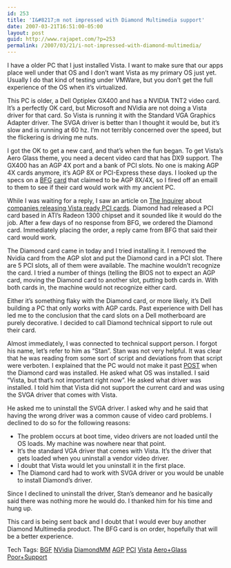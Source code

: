 ```yaml
---
id: 253
title: 'I&#8217;m not impressed with Diamond Multimedia support'
date: 2007-03-21T16:51:00-05:00
layout: post
guid: http://www.rajapet.com/?p=253
permalink: /2007/03/21/i-not-impressed-with-diamond-multimedia/
---
```

I have a older PC that I just installed Vista. I want to make sure that our apps place well under that OS and I don&#8217;t want Vista as my primary OS just yet. Usually I do that kind of testing under VMWare, but you don&#8217;t get the full experience of the OS when it&#8217;s virtualized.

This PC is older, a Dell Optiplex GX400 and has a NVIDIA TNT2 video card. It&#8217;s a perfectly OK card, but Microsoft and NVidia are not doing a Vista driver for that card. So Vista is running it with the Standard VGA Graphics Adapter driver. The SVGA driver is better than I thought it would be, but it&#8217;s slow and is running at 60 hz. I&#8217;m not terribly concerned over the speed, but the flickering is driving me nuts.

I got the OK to get a new card, and that&#8217;s when the fun began. To get Vista&#8217;s Aero Glass theme, you need a decent video card that has DX9 support. The GX400 has an AGP 4X port and a bank of PCI slots. No one is making AGP 4X cards anymore, it&#8217;s AGP 8X or PCI-Express these days. I looked up the specs on a [BFG](http://www.bfgtech.com/) [card](http://www.bfgtech.com/7600GS_512.html "BFG GeForce® 7600 GS OC graphics card") that claimed to be AGP 8X/4X, so I fired off an emaill to them to see if their card would work with my ancient PC.

While I was waiting for a reply, I saw an article on [The Inquirer](http://www.theinquirer.net/) about [companies releasing Vista ready PCI cards](http://www.theinquirer.net/default.aspx?article=35750 "Get Vista's Aero Glass eye candy on AGP and PCIe-less PCs"). Diamond had released a PCI card based in ATI&#8217;s Radeon 1300 chipset and it sounded like it would do the job. After a few days of no response from BFG, we ordered the Diamond card. Immediately placing the order, a reply came from BFG that said their card would work.

The Diamond card came in today and I tried installing it. I removed the Nvidia card from the AGP slot and put the Diamond card in a PCI slot. There are 5 PCI slots, all of them were available. The machine wouldn&#8217;t recognize the card. I tried a number of things (telling the BIOS not to expect an AGP card, moving the Diamond card to another slot, putting both cards in. With both cards in, the machine would not recognize either card.

Either it&#8217;s something flaky with the Diamond card, or more likely, it&#8217;s Dell building a PC that only works with AGP cards. Past experience with Dell has led me to the conclusion that the card slots on a Dell motherboard are purely decorative. I decided to call Diamond technical sipport to rule out their card.

Almost immediately, I was connected to technical support person. I forgot his name, let&#8217;s refer to him as &#8220;Stan&#8221;. Stan was not very helpful. It was clear that he was reading from some sort of script and deviations from that script were verboten. I explained that the PC would not make it past [POST](http://en.wikipedia.org/wiki/Power-on_self-test "Power-on self-test (POST) is the common term for a computer's pre-boot sequence.") when the Diamond card was installed. He asked what OS was installed. I said &#8220;Vista, but that&#8217;s not important right now&#8221;. He asked what driver was installed. I told him that Vista did not support the current card and was using the SVGA driver that comes with Vista. 

He asked me to uninstall the SVGA driver. I asked why and he said that having the wrong driver was a common cause of video card problems. I declined to do so for the following reasons:

  * The problem occurs at boot time, video drivers are not loaded until the OS loads. My machine was nowhere near that point. 
  * It&#8217;s the standard VGA driver that comes with Vista. It&#8217;s the driver that gets loaded when you uninstall a vendor video driver. 
  * I doubt that Vista would let you uninstall it in the first place. 
  * The Diamond card had to work with SVGA driver or you would be unable to install Diamond&#8217;s driver.

Since I declined to uninstall the driver, Stan&#8217;s demeanor and he basically said there was nothing more he would do. I thanked him for his time and hung up.

This card is being sent back and I doubt that I would ever buy another Diamond Multimedia product. The BFG card is on order, hopefully that will be a better experience.

<div>
  Tech Tags: <a href="http://technorati.com/tag/BGF" rel="tag">BGF</a> <a href="http://technorati.com/tag/NVidia" rel="tag">NVidia</a> <a href="http://technorati.com/tag/DiamondMM" rel="tag">DiamondMM</a> <a href="http://technorati.com/tag/AGP" rel="tag">AGP</a> <a href="http://technorati.com/tag/PCI" rel="tag">PCI</a> <a href="http://technorati.com/tag/Vista" rel="tag">Vista</a> <a href="http://technorati.com/tag/Aero+Glass" rel="tag">Aero+Glass</a> <a href="http://technorati.com/tag/Poor+Support" rel="tag">Poor+Support</a>
</div>